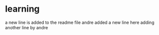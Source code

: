 # learning
a new line is added to the readme file
andre added a new line here
adding another line by andre

